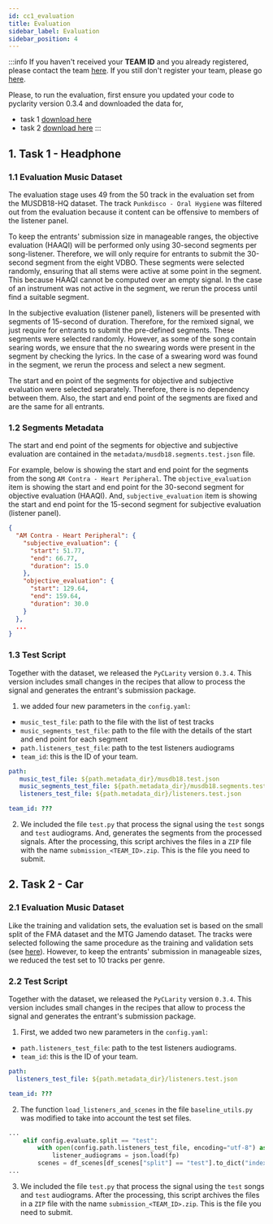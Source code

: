 ```yaml
---
id: cc1_evaluation
title: Evaluation 
sidebar_label: Evaluation
sidebar_position: 4
---
```

:::info
If you haven't received your **TEAM ID** and you already registered, please contact the team [here](https://groups.google.com/u/1/g/cadenza-challenge).
If you still don't register your team, please go [here](Take%20Part/cc1_registration).

Please, to run the evaluation, first ensure you updated your code to pyclarity version 0.3.4
and downloaded the data for,
* task 1 [download here](https://forms.gle/UQkuCxqQVxZtGggPA)  
* task 2 [download here](https://forms.gle/2Y7KLZY23i7bH3Lo9)
:::

## 1. Task 1 - Headphone

### 1.1 Evaluation Music Dataset

The evaluation stage uses 49 from the 50 track in the evaluation set from the MUSDB18-HQ dataset.
The track `Punkdisco - Oral Hygiene` was filtered out from the evaluation because it content can be offensive
to members of the listener panel.

To keep the entrants' submission size in manageable ranges, the objective evaluation (HAAQI) will be performed only 
using 30-second segments per song-listener. Therefore, we will only require for entrants to submit the 
30-second segment from the eight VDBO. These segments were selected randomly, ensuring that all stems were active 
at some point in the segment. This because HAAQI cannot be computed over an empty signal.
In the case of an instrument was not active in the segment, we rerun the process until find a suitable segment.

In the subjective evaluation (listener panel), listeners will be presented with segments of 15-second of duration.
Therefore, for the remixed signal, we just require for entrants to submit the pre-defined segments.
These segments were selected randomly. However, as some of the song contain searing words, we ensure that the
no swearing words were present in the segment by checking the lyrics. In the case of a swearing word was found in the 
segment, we rerun the process and select a new segment.

The start and en point of the segments for objective and subjective evaluation were selected separately. Therefore,
there is no dependency between them. Also, the start and end point of the segments are fixed and are the same for all entrants.

### 1.2 Segments Metadata

The start and end point of the segments for objective and subjective evaluation are contained in the 
`metadata/musdb18.segments.test.json` file.

For example, below is showing the start and end point for the segments from the song `AM Contra - Heart Peripheral`.
The `objective_evaluation` item is showing the start and end point for the 30-second segment for objective evaluation (HAAQI).
And, `subjective_evaluation` item is showing the start and end point for the 15-second segment for subjective evaluation (listener panel).
```json
{
  "AM Contra - Heart Peripheral": {
    "subjective_evaluation": {
      "start": 51.77,
      "end": 66.77,
      "duration": 15.0
    },
    "objective_evaluation": {
      "start": 129.64,
      "end": 159.64,
      "duration": 30.0
    }
  },
  ...
}
```

### 1.3 Test Script

Together with the dataset, we released the `PyCLarity` version `0.3.4`.
This version includes small changes in the recipes that allow to process the signal and generates
the entrant's submission package.

1. we added four new parameters in the `config.yaml`:

* `music_test_file`: path to the file with the list of test tracks
* `music_segments_test_file`: path to the file with the details of the start and end point for each segment
* `path.listeners_test_file`: path to the test listeners audiograms
* `team_id`: this is the ID of your team.  

```yaml
path: 
   music_test_file: ${path.metadata_dir}/musdb18.test.json
   music_segments_test_file: ${path.metadata_dir}/musdb18.segments.test.json
   listeners_test_file: ${path.metadata_dir}/listeners.test.json

team_id: ???
```

2. We included the file `test.py` that process the signal using the `test` songs and `test` audiograms. And, generates the 
segments from the processed signals.
After the processing, this script archives the files in a `ZIP` file with the name `submission_<TEAM_ID>.zip`. This is the file
you need to submit.


## 2. Task 2 - Car

### 2.1 Evaluation Music Dataset

Like the training and validation sets, the evaluation set is based on the small split of the FMA dataset and the MTG Jamendo dataset.
The tracks were selected following the same procedure as the training and validation sets (see [here](Data/cc1_data_overview_car#11-music-data)).
However, to keep the entrants' submission in manageable sizes, we reduced the test set to 10 tracks per genre. 

### 2.2 Test Script

Together with the dataset, we released the `PyCLarity` version `0.3.4`.
This version includes small changes in the recipes that allow to process the signal and generates
the entrant's submission package.

1. First, we added two new parameters in the `config.yaml`:

* `path.listeners_test_file`: path to the test listeners audiograms.
* `team_id`: this is the ID of your team.  

```yaml
path:
  listeners_test_file: ${path.metadata_dir}/listeners.test.json

team_id: ???
```

2. The function `load_listeners_and_scenes` in the file `baseline_utils.py` was modified to take into account the 
test set files.
```python
...
    elif config.evaluate.split == "test":
        with open(config.path.listeners_test_file, encoding="utf-8") as fp:
            listener_audiograms = json.load(fp)
        scenes = df_scenes[df_scenes["split"] == "test"].to_dict("index")
...
```

3. We included the file `test.py` that process the signal using the `test` songs and `test` audiograms.
After the processing, this script archives the files in a `ZIP` file with the name `submission_<TEAM_ID>.zip`. This is the file
you need to submit.

